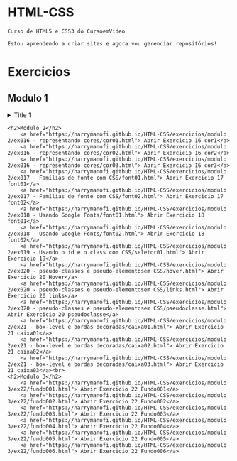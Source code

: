 # HTML-CSS
    Curso de HTML5 e CSS3 do CursoemVideo

    Estou aprendendo a criar sites e agora vou gerenciar repositórios!
 
# Exercicios #

## Modulo 1 ##

<details>
    <summary>Title 1</summary>

### Modulo 1 ###

- [Ex001 - Hello world](https://harrymanofi.github.io/HTML-CSS/exercicios/modulo 1/ex001 - hello world/index.html)

- [Ex002 - Paragrafos e quebras de linha](https://harrymanofi.github.io/HTML-CSS/exercicios/modulo 1/ex002 - paragrafos e quebras de linha/index.html)

- [Ex003 - Inserindo imagens](https://harrymanofi.github.io/HTML-CSS/exercicios/modulo 1/ex003 - inserindo imagens/index.html)

- [Ex004 - Inserindo favicon](https://harrymanofi.github.io/HTML-CSS/exercicios/modulo 1/ex004 - inserindo favicon/index.html)

- [Ex006 - Hierarquia de titulos h1](https://harrymanofi.github.io/HTML-CSS/exercicios/modulo 1/ex006 - hierarquia de titulos h1/index.html)

- [Ex007 -](https://harrymanofi.github.io/HTML-CSS/exercicios/modulo 1/ex007 - pode ignorar/index.html)

- [Ex008a - formatacoes de texto 1](https://harrymanofi.github.io/HTML-CSS/exercicios/modulo 1/ex008a - formatacoes de texto 1/index.html)

- [Ex008b - formatacoes de texto 2](https://harrymanofi.github.io/HTML-CSS/exercicios/modulo 1/ex008b - formatacoes de texto 2/index.html)

- [Ex009 - inserindo listas](https://harrymanofi.github.io/HTML-CSS/exercicios/modulo 1/ex009 - inserindo listas/index.html)

- [Ex010 - links externos - internos - download](https://harrymanofi.github.io/HTML-CSS/exercicios/modulo 1/ex010 - links externos - internos - download/index.html)

- [Ex010 - links externos - internos - download.Pag2](https://harrymanofi.github.io/HTML-CSS/exercicios/modulo 1/ex010 - links externos - internos - download/pag002.html)

- [Ex011 - inserir áudios e imagens dinamicas](https://harrymanofi.github.io/HTML-CSS/exercicios/modulo 1/ex011 - inserir áudios e imagens dinamicas/index.html)

- [Ex012 - inserir vídeos](https://harrymanofi.github.io/HTML-CSS/exercicios/modulo 1/ex012 - inserir vídeos/index.html)

- [Ex013 - css inline](https://harrymanofi.github.io/HTML-CSS/exercicios/modulo 1/ex013 - css inline/index.html)

- [Ex014 - css interno](https://harrymanofi.github.io/HTML-CSS/exercicios/modulo 1/ex014 - css interno/index.html)

- [Ex015 - css externo](https://harrymanofi.github.io/HTML-CSS/exercicios/modulo 1/ex015 - css externo/index.html)

- [Ex015 - css externo.Pag2](https://harrymanofi.github.io/HTML-CSS/exercicios/modulo 1/ex015 - css externo/pagina02.html)

</details>


    <h2>Modulo 2</h2>
        <a href="https://harrymanofi.github.io/HTML-CSS/exercicios/modulo 2/ex016 - representando cores/cor01.html"> Abrir Exercicio 16 cor1</a>
        <a href="https://harrymanofi.github.io/HTML-CSS/exercicios/modulo 2/ex016 - representando cores/cor02.html"> Abrir Exercicio 16 cor2</a>
        <a href="https://harrymanofi.github.io/HTML-CSS/exercicios/modulo 2/ex016 - representando cores/cor03.html"> Abrir Exercicio 16 cor3</a>
        <a href="https://harrymanofi.github.io/HTML-CSS/exercicios/modulo 2/ex017 - Famílias de fonte com CSS/font01.html"> Abrir Exercicio 17 font01</a>
        <a href="https://harrymanofi.github.io/HTML-CSS/exercicios/modulo 2/ex017 - Famílias de fonte com CSS/font02.html"> Abrir Exercicio 17 font02</a>
        <a href="https://harrymanofi.github.io/HTML-CSS/exercicios/modulo 2/ex018 - Usando Google Fonts/font01.html"> Abrir Exercicio 18 font01</a>
        <a href="https://harrymanofi.github.io/HTML-CSS/exercicios/modulo 2/ex018 - Usando Google Fonts/font02.html"> Abrir Exercicio 18 font02</a>
        <a href="https://harrymanofi.github.io/HTML-CSS/exercicios/modulo 2/ex019 - Usando o id e o class com CSS/seletor01.html"> Abrir Exercicio 19</a>
        <a href="https://harrymanofi.github.io/HTML-CSS/exercicios/modulo 2/ex020 - pseudo-classes e pseudo-elementosem CSS/hover.html"> Abrir Exercicio 20 Hover</a>
        <a href="https://harrymanofi.github.io/HTML-CSS/exercicios/modulo 2/ex020 - pseudo-classes e pseudo-elementosem CSS/links.html"> Abrir Exercicio 20 links</a>
        <a href="https://harrymanofi.github.io/HTML-CSS/exercicios/modulo 2/ex020 - pseudo-classes e pseudo-elementosem CSS/pseudoclasse.html"> Abrir Exercicio 20 pseudoclasse</a>
        <a href="https://harrymanofi.github.io/HTML-CSS/exercicios/modulo 2/ex21 - box-level e bordas decoradas/caixa01.html"> Abrir Exercicio 21 caixa01</a>
        <a href="https://harrymanofi.github.io/HTML-CSS/exercicios/modulo 2/ex21 - box-level e bordas decoradas/caixa02.html"> Abrir Exercicio 21 caixa02</a>
        <a href="https://harrymanofi.github.io/HTML-CSS/exercicios/modulo 2/ex21 - box-level e bordas decoradas/caixa03.html"> Abrir Exercicio 21 caixa03</a><br>
    <h2>Modulo 3</h2>
        <a href="https://harrymanofi.github.io/HTML-CSS/exercicios/modulo 3/ex22/fundo001.html"> Abrir Exercicio 22 Fundo001</a>
        <a href="https://harrymanofi.github.io/HTML-CSS/exercicios/modulo 3/ex22/fundo002.html"> Abrir Exercicio 22 Fundo002</a>
        <a href="https://harrymanofi.github.io/HTML-CSS/exercicios/modulo 3/ex22/fundo003.html"> Abrir Exercicio 22 Fundo003</a>
        <a href="https://harrymanofi.github.io/HTML-CSS/exercicios/modulo 3/ex22/fundo004.html"> Abrir Exercicio 22 Fundo004</a>
        <a href="https://harrymanofi.github.io/HTML-CSS/exercicios/modulo 3/ex22/fundo005.html"> Abrir Exercicio 22 Fundo005</a>
        <a href="https://harrymanofi.github.io/HTML-CSS/exercicios/modulo 3/ex22/fundo006.html"> Abrir Exercicio 22 Fundo006</a>